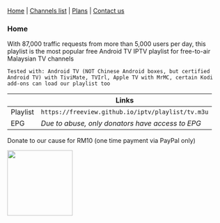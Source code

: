 [Home](https://freeview.github.io/iptv) | [Channels list](https://freeview.github.io/iptv/channels.html) | [Plans](https://trello.com/b/Tvem1YJd/malaysia-freeview-iptv) | [Contact us](https://freeview.github.io/iptv/contact.html)

### Home

With 87,000 traffic requests from more than 5,000 users per day, this playlist is the most popular free Android TV IPTV playlist for free-to-air Malaysian TV channels

`Tested with: Android TV (NOT Chinese Android boxes, but certified Android TV) with TiviMate, TVIrl, Apple TV with MrMC, certain Kodi add-ons can load our playlist too`

| |Links|
|-|-|
|Playlist|`https://freeview.github.io/iptv/playlist/tv.m3u`|
|EPG|*Due to abuse, only donators have access to EPG*|

Donate to our cause for RM10 (one time payment via PayPal only) 

[<img src="https://www.paypalobjects.com/en_US/i/btn/btn_donateCC_LG.gif" width="150">](https://www.paypal.com/cgi-bin/webscr?cmd=_s-xclick&hosted_button_id=3GFLY2MLMVRJG)
